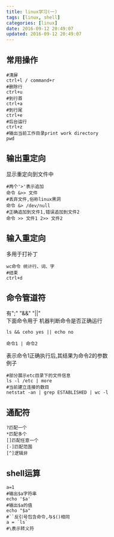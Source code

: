 ```yaml
---
title: linux学习(一)
tags: [linux, shell]
categories: [linux]
date: 2016-09-12 20:49:07
updated: 2016-09-12 20:49:07
---
```

## 常用操作
```shell
#清屏
ctrl+l / command+r
#删除行
ctrl+u
#到行首
ctrl+a
#到行尾
ctrl+e
#后台运行
ctrl+z
#输出当前工作目录print work directory
pwd
```
## 输出重定向
显示重定向到文件中
```shell
#两个'>'表示追加
命令 &>> 文件
#丢弃文件,俗称linux黑洞
命令 &> /dev/null
#正确追加到文件1,错误追加到文件2
命令 >> 文件1 2>> 文件2
```
## 输入重定向
多用于打补丁
```shell
wc命令 统计行、词、字
#结束
ctrl+d
```
## 命令管道符
有";" "&&" "||"  
下面命令用于 机器判断命令是否正确运行
```shell
ls && ceho yes || echo no
```

```shell
命令1 | 命令2
```
表示命令1正确执行后,其结果为命令2的参数  
例子
```shell
#部分展示etc目录下的文件信息
ls -l /etc | more
#当前建立连接的数目
netstat -an | grep ESTABLISHED | wc -l
```
## 通配符
```shell
?匹配一个
*匹配多个
[]匹配任意一个
[-]匹配范围
[^]逻辑非
```
## shell运算
```shell
a=1
#输出$a字符串
echo '$a'
#输出$a的值
echo "$a"
#``反引号包含命令,与$()相同
a = `ls`
#\表示转义符
```
